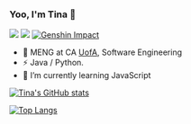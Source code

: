### Yoo, I'm Tina 👋
<a title="github" target="_blank" href="https://github.com/TinaWang98"><img src="https://img.shields.io/badge/dynamic/json?color=FF0000&label=github&query=%24.data.totalSubs&suffix=followers&url=https%3A%2F%2Fapi.spencerwoo.com%2Fsubstats%2F%3Fsource%3Dgithub%26queryKey%3DTinaWang98" ></a>
<a title="coolapk" target="_blank" href="https://www.coolapk.com/u/2875406"><img src="https://img.shields.io/badge/dynamic/json?color=3CB371&label=coolapk&query=%24.data.totalSubs&suffix=followers&url=https%3A%2F%2Fapi.spencerwoo.com%2Fsubstats%2F%3Fsource%3Dcoolapk%26queryKey%3D2875406" ></a>
[![Genshin Impact](https://img.shields.io/badge/Genshin%20Impact-165688340-2C2E43?labelColor=2C2E43)](https://space.bilibili.com/37287031/)
- 🍻 MENG at CA [UofA](https://www.ualberta.ca), Software Engineering
- ⚡ Java / Python.
- 🌱 I’m currently learning JavaScript

[![Tina's GitHub stats](https://github-readme-stats.vercel.app/api?username=TinaWang98&count_private=true&show_icons=true&theme=vue-dark)](https://github.com/TinaWang98)

[![Top Langs](https://github-readme-stats.vercel.app/api/top-langs/?username=anuraghazra&layout=compact&theme=vue-dark)](https://github.com/TinaWang98)



<!--
**TinaWang98/TinaWang98** is a ✨ _special_ ✨ repository because its `README.md` (this file) appears on your GitHub profile.
<div align="center"><img src="https://raw.githubusercontent.com/Achuan-2/Achuan-2/main/assets/github-contribution-grid-snake.svg" ></div>
Here are some ideas to get you started:

<div>
    <img  src="https://github-readme-streak-stats.herokuapp.com/?user=TinaWang98" />
</div>
- 🔭 I’m currently working on ...
- 🌱 I’m currently learning ...
- 👯 I’m looking to collaborate on ...
- 🤔 I’m looking for help with ...
- 💬 Ask me about ...
- 📫 How to reach me: ...
- 😄 Pronouns: ...
- ⚡ Fun fact: ...
-->

